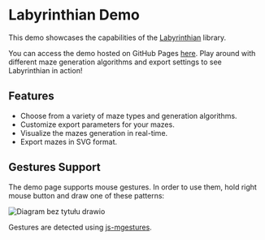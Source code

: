 # Labyrinthian Demo
This demo showcases the capabilities of the [Labyrinthian](https://github.com/romandykyi/Labyrinthian) library.

You can access the demo hosted on GitHub Pages [here](https://romandykyi.github.io/LabyrinthianDemo). Play around with different maze generation algorithms and export settings to see Labyrinthian in action!

## Features
* Choose from a variety of maze types and generation algorithms.
* Customize export parameters for your mazes.
* Visualize the mazes generation in real-time.
* Export mazes in SVG format.

## Gestures Support

The demo page supports mouse gestures. In order to use them, hold right mouse button and draw one of these patterns:

![Diagram bez tytułu drawio](https://github.com/user-attachments/assets/04035916-f925-4c52-9c8c-95848cfeb3b2)

Gestures are detected using [js-mgestures](https://github.com/mailcmd/js-mgestures).
